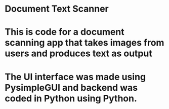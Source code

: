 # Document Text Scanner
# This is code for a document scanning app that takes images from users and produces text as output 
# The UI interface was made using PysimpleGUI and backend was coded in Python using Python.
